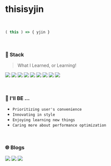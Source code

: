 # thisisyjin

<br>

```js
( this ) => { yjin }
```

<br>


### 🚀 Stack
> What I Learned, or Learning!
> 
<a href="https://velog.io/@thisisyjin" target="_blank"><img src="https://img.shields.io/badge/JavaScript-F7DF1E?style=flat-square&logo=JavaScript&logoColor=white"/></a> 
<a href="https://velog.io/@thisisyjin" target="_blank"><img src="https://img.shields.io/badge/TypeScript-3178C6?style=flat-square&logo=TypeScript&logoColor=white"/></a> 
<a href="https://velog.io/@thisisyjin" target="_blank"><img src="https://img.shields.io/badge/Node.js-339933?style=flat-square&logo=Node.js&logoColor=white"/></a> 
<a href="https://velog.io/@thisisyjin" target="_blank"><img src="https://img.shields.io/badge/React-61DAFB?style=flat-square&logo=React&logoColor=white"/></a> 
<a href="https://velog.io/@thisisyjin" target="_blank"><img src="https://img.shields.io/badge/Webpack-8DD6F9?style=flat-square&logo=Webpack&logoColor=white"/></a> 
<a href="https://velog.io/@thisisyjin" target="_blank"><img src="https://img.shields.io/badge/Vue.js-4FC08D?style=flat-square&logo=Vue.js&logoColor=white"/></a> 
<a href="https://velog.io/@thisisyjin" target="_blank"><img src="https://img.shields.io/badge/Next.js-111111?style=flat-square&logo=Next.js&logoColor=white"/></a> 
<a href="https://velog.io/@thisisyjin" target="_blank"><img src="https://img.shields.io/badge/SCSS-CC6699?style=flat-square&logo=Sass&logoColor=white"/></a> 
<a href="https://velog.io/@thisisyjin" target="_blank"><img src="https://img.shields.io/badge/BootStrap-7952B3?style=flat-square&logo=Bootstrap&logoColor=white"/></a> 



<br>

### 🌟 I'll BE ... 

- `Prioritizing user's convenience` 
-  `Innovating in style` 
-  `Enjoying learning new things` 
-  `Caring more about performance optimization`


<br>

### 🌐 Blogs
<a href="https://velog.io/@thisisyjin" target="_blank"><img src="https://img.shields.io/badge/Velog-20C997?style=flat-square&logo=velog&logoColor=white"/></a> 
<a href="https://velog.io/@thisisyjin" target="_blank"><img src="https://img.shields.io/badge/Tistory-0066ff?style=flat-square&logo=Storyblok&logoColor=white"/></a>
<a href="https://velog.io/@thisisyjin" target="_blank"><img src="https://img.shields.io/badge/Naver-03C75A?style=flat-square&logo=Naver&logoColor=white"/></a>







